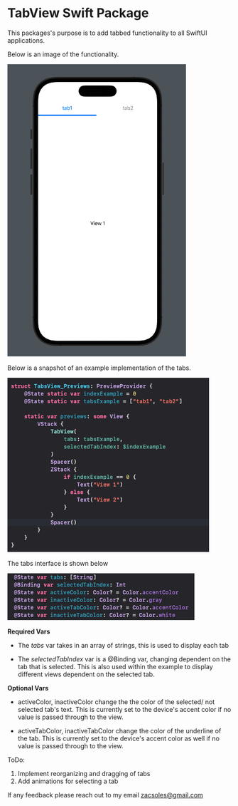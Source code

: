# TabView Swift Package

This packages's purpose is to add tabbed functionality to all SwiftUI applications.

Below is an image of the functionality.

![image of tabs](./Sources/viewExample.png)

Below is a snapshot of an example implementation of the tabs.

![image of code example for the tabs](./Sources/codeExample.png)


The tabs interface is shown below

![image of tabs interface](./Sources/interface.png)

**Required Vars**

- The *tabs* var takes in an array of strings, this is used to display each tab

- The *selectedTabIndex* var is a @Binding var, changing dependent on the tab that is selected. This is also used within the example to display
different views dependent on the selected tab.

**Optional Vars**

- activeColor, inactiveColor change the the color of the selected/ not selected tab's text. This is currently set to the device's accent color if no
value is passed through to the view.

- activeTabColor, inactiveTabColor change the color of the underline of the tab. This is currently set to the device's accent color as well if no
value is passed through to the view.

ToDo:
1) Implement reorganizing and dragging of tabs
2) Add animations for selecting a tab

If any feedback please reach out to my email zacsoles@gmail.com

